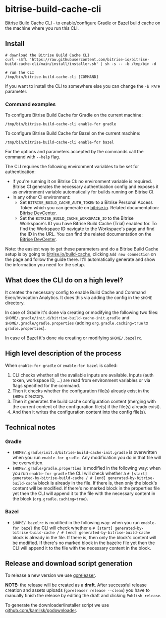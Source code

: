 # bitrise-build-cache-cli

Bitrise Build Cache CLI - to enable/configure Gradle or Bazel build cache on the machine where you run this CLI.


## Install

```shell
# download the Bitrise Build Cache CLI
curl -sSfL 'https://raw.githubusercontent.com/bitrise-io/bitrise-build-cache-cli/main/install/installer.sh' | sh -s -- -b /tmp/bin -d

# run the CLI
/tmp/bin/bitrise-build-cache-cli [COMMAND]
```

If you want to install the CLI to somewhere else you can change the `-b PATH` parameter.

### Command examples

To configure Bitrise Build Cache for Gradle on the current machine:

```shell
/tmp/bin/bitrise-build-cache-cli enable-for gradle
```

To configure Bitrise Build Cache for Bazel on the current machine:

```shell
/tmp/bin/bitrise-build-cache-cli enable-for bazel
```

For the options and parameters accepted by the commands call the command with `--help` flag.

The CLI requires the following environment variables to be set for authentication:

- If you're running it on Bitrise CI: no environment variable is required. Bitrise CI generates the necessary authentication config and exposes it as environment variable automatically for builds running on Bitrise CI.
- In any other CI environment:
  - Set `BITRISE_BUILD_CACHE_AUTH_TOKEN` to a Bitrise Personal Access Token which you can generate on [bitrise.io](https://bitrise.io/). Related documentation: [Bitrise DevCenter](https://devcenter.bitrise.io/en/accounts/personal-access-tokens.html#creating-a-personal-access-token).
  - Set the `BITRISE_BUILD_CACHE_WORKSPACE_ID` to the Bitrise Workspace's ID you have Bitrise Build Cache (Trial) enabled for. To find the Workspace ID navigate to the Workspace's page and find the ID in the URL. You can find the related documentation on the [Bitrise DevCenter](https://devcenter.bitrise.io/en/api/identifying-workspaces-and-apps-with-their-slugs.html#finding-a-slug-on-the-bitrise-website).

Note: the easiest way to get these parameters and do a Bitrise Build Cache setup is by going to [bitrise.io/build-cache](https://app.bitrise.io/build-cache), clicking `Add new connection` on the page and follow the guide there. It'll automatically generate and show the information you need for the setup.


## What does the CLI do on a high level?

It creates the necessary config to enable Build Cache and Command Exec/Invocation Analytics. It does this via adding the config in the `$HOME` directory.

In case of Gradle it's done via creating or modifying the following two files: `$HOME/.gradle/init.d/bitrise-build-cache-init.gradle` and `$HOME/.gradle/gradle.properties` (adding `org.gradle.caching=true` to `gradle.properties`).

In case of Bazel it's done via creating or modifying `$HOME/.bazelrc`.


## High level description of the process

When `enable-for gradle` or `enable-for bazel` is called:

1. CLI checks whether all the available inputs are available. Inputs (auth token, workspace ID, ...) are read from environment variables or via flags specified for the command.
2. Then it checks whether the configuration file(s) already exist in the `$HOME` directory.
4. Then it generates the build cache configuration content (merging with the current content of the configuration file(s) if the file(s) already exist).
5. And then it writes the configuration content into the config file(s).


## Technical notes

### Gradle

- `$HOME/.gradle/init.d/bitrise-build-cache-init.gradle` is overwritten when you run `enable-for gradle`.
  Any modification you do in that file will be overwritten.
- `$HOME/.gradle/gradle.properties` is modified in the following way: when you run `enable-for gradle`
  the CLI will check whether a `# [start] generated-by-bitrise-build-cache / # [end] generated-by-bitrise-build-cache`
  block is already in the file. If there is, then only the block's content will be modified.
  If there's no marked block in the properties file yet then the CLI will append it to the file
  with the necessary content in the block (`org.gradle.caching=true`).

### Bazel

- `$HOME/.bazelrc` is modified in the following way: when you run `enable-for bazel`
  the CLI will check whether a `# [start] generated-by-bitrise-build-cache / # [end] generated-by-bitrise-build-cache`
  block is already in the file. If there is, then only the block's content will be modified.
  If there's no marked block in the bazelrc file yet then the CLI will append it to the file
  with the necessary content in the block.

## Release and download script generation

To release a new version we use [goreleaser](https://github.com/goreleaser/goreleaser).

**NOTE:** the release will be created as a **draft**. After successful release creation
and assets uploads (`goreleaser release --clean`) you have to manually finish the release
by editing the draft and clicking `Publish release`.

To generate the downloader/installer script we use [github.com/kamilsk/godownloader](https://github.com/kamilsk/godownloader).
